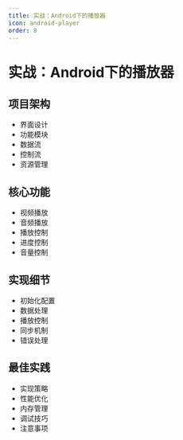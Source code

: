 ```yaml
---
title: 实战：Android下的播放器
icon: android-player
order: 8
---
```


# 实战：Android下的播放器

## 项目架构
- 界面设计
- 功能模块
- 数据流
- 控制流
- 资源管理

## 核心功能
- 视频播放
- 音频播放
- 播放控制
- 进度控制
- 音量控制

## 实现细节
- 初始化配置
- 数据处理
- 播放控制
- 同步机制
- 错误处理

## 最佳实践
- 实现策略
- 性能优化
- 内存管理
- 调试技巧
- 注意事项
